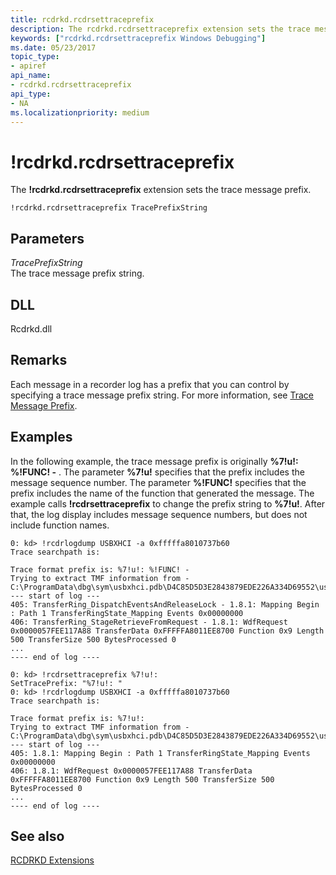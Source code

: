 ```yaml
---
title: rcdrkd.rcdrsettraceprefix
description: The rcdrkd.rcdrsettraceprefix extension sets the trace message prefix.
keywords: ["rcdrkd.rcdrsettraceprefix Windows Debugging"]
ms.date: 05/23/2017
topic_type:
- apiref
api_name:
- rcdrkd.rcdrsettraceprefix
api_type:
- NA
ms.localizationpriority: medium
---
```


# !rcdrkd.rcdrsettraceprefix


The **!rcdrkd.rcdrsettraceprefix** extension sets the trace message prefix.

```dbgcmd
!rcdrkd.rcdrsettraceprefix TracePrefixString 
```

## <span id="ddk__devobj_dbg"></span><span id="DDK__DEVOBJ_DBG"></span>Parameters


<span id="_______TracePrefixString______"></span><span id="_______traceprefixstring______"></span><span id="_______TRACEPREFIXSTRING______"></span> *TracePrefixString*   
The trace message prefix string.

## <span id="DLL"></span><span id="dll"></span>DLL


Rcdrkd.dll

Remarks
-------

Each message in a recorder log has a prefix that you can control by specifying a trace message prefix string. For more information, see [Trace Message Prefix](../devtest/trace-message-prefix.md).

Examples
--------

In the following example, the trace message prefix is originally **%7!u!: %!FUNC! -** . The parameter **%7!u!** specifies that the prefix includes the message sequence number. The parameter **%!FUNC!** specifies that the prefix includes the name of the function that generated the message. The example calls **!rcdrsettraceprefix** to change the prefix string to **%7!u!**. After that, the log display includes message sequence numbers, but does not include function names.

```dbgcmd
0: kd> !rcdrlogdump USBXHCI -a 0xfffffa8010737b60
Trace searchpath is: 

Trace format prefix is: %7!u!: %!FUNC! - 
Trying to extract TMF information from - C:\ProgramData\dbg\sym\usbxhci.pdb\D4C85D5D3E2843879EDE226A334D69552\usbxhci.pdb
--- start of log ---
405: TransferRing_DispatchEventsAndReleaseLock - 1.8.1: Mapping Begin : Path 1 TransferRingState_Mapping Events 0x00000000
406: TransferRing_StageRetrieveFromRequest - 1.8.1: WdfRequest 0x0000057FEE117A88 TransferData 0xFFFFFA8011EE8700 Function 0x9 Length 500 TransferSize 500 BytesProcessed 0
...
---- end of log ----

0: kd> !rcdrsettraceprefix %7!u!: 
SetTracePrefix: "%7!u!: "
0: kd> !rcdrlogdump USBXHCI -a 0xfffffa8010737b60
Trace searchpath is: 

Trace format prefix is: %7!u!: 
Trying to extract TMF information from - C:\ProgramData\dbg\sym\usbxhci.pdb\D4C85D5D3E2843879EDE226A334D69552\usbxhci.pdb
--- start of log ---
405: 1.8.1: Mapping Begin : Path 1 TransferRingState_Mapping Events 0x00000000
406: 1.8.1: WdfRequest 0x0000057FEE117A88 TransferData 0xFFFFFA8011EE8700 Function 0x9 Length 500 TransferSize 500 BytesProcessed 0
...
---- end of log ----
```

## <span id="see_also"></span>See also


[RCDRKD Extensions](rcdrkd-extensions.md)

 

